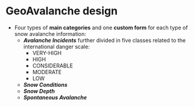 # GeoAvalanche design

* Four types of __main categories__ and one __custom form__ for each type of snow avalanche information:
    * **_Avalanche Incidents_** further divided in five classes related to the international danger scale:
        - VERY-HIGH
        - HIGH
        - CONSIDERABLE
        - MODERATE
        - LOW
    * **_Snow Conditions_**
    * **_Snow Depth_**
    * **_Spontaneous Avalanche_**
